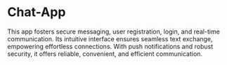 # Chat-App
 This app fosters secure messaging, user registration, login, and real-time communication. Its intuitive interface ensures seamless text exchange, empowering effortless connections. With push notifications and robust security, it offers reliable, convenient, and efficient communication. 
